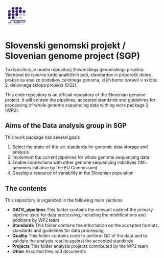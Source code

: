 <img src="https://github.com/AlesMaver/SGP/blob/master/Other/SGP_small.png" width="15%">

# Slovenski genomski projekt / Slovenian genome project (SGP)

Ta repozitorij je uradni repozitorij Slovenskega genomskega projekta. Vseboval bo izvorno kodo analitičnih poti, standardov in priporočil dobre prakse za analizo podatkov celotnega genoma, ki jih bomo opravili v sklopu 2. delovnega sklopa projekta (DS2). 

This code repository is an official repository of the Slovenian genome project. It will contain the pipelines, accepted standards and guidelines for processing of whole genome sequencing data withing work package 2 (WP2). 

## Aims of the Data analysis group in SGP
This work package has several goals
1. Select the state-of-the-art standards for genomic data storage and analysis
2. Implement the current pipelines for whole genome sequencing data
3. Enable connections with other genome sequencing initiatives (1M+ genomes initiative by the EU Commission)
4. Develop a resource of variability in the Slovenian population

## The contents
This repository is organized in the following main sections
* **GATK_pipelines** This folder contains the relevant code of the primary pipeline used for data processing, including the modifications and additions by WP2 team
* **Standards** This folder contains the information on the accepted formats, standards and guidelines for data processing
* **Quality** This folder contains code to perform QC of the data and to validate the analysis results against the accepted standards
* **Projects** This folder analysis projects contributed by the WP2 team
* **Other** Assorted files and documents
